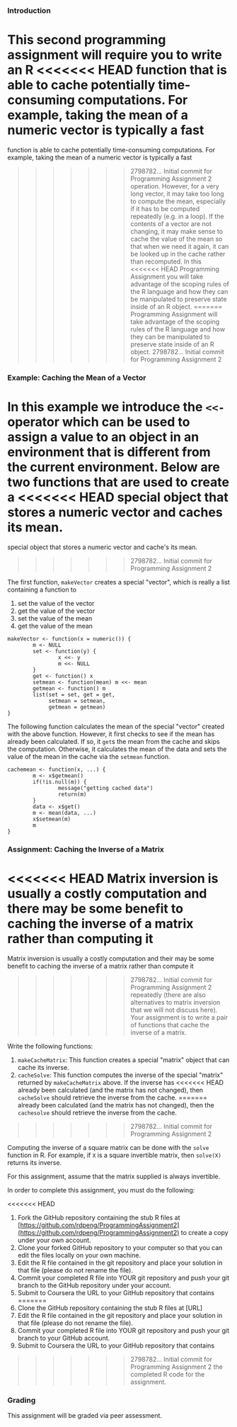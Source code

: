 ### Introduction

This second programming assignment will require you to write an R
<<<<<<< HEAD
function that is able to cache potentially time-consuming computations.
For example, taking the mean of a numeric vector is typically a fast
=======
function is able to cache potentially time-consuming computations. For
example, taking the mean of a numeric vector is typically a fast
>>>>>>> 2798782... Initial commit for Programming Assignment 2
operation. However, for a very long vector, it may take too long to
compute the mean, especially if it has to be computed repeatedly (e.g.
in a loop). If the contents of a vector are not changing, it may make
sense to cache the value of the mean so that when we need it again, it
can be looked up in the cache rather than recomputed. In this
<<<<<<< HEAD
Programming Assignment you will take advantage of the scoping rules of
the R language and how they can be manipulated to preserve state inside
of an R object.
=======
Programming Assignment will take advantage of the scoping rules of the R
language and how they can be manipulated to preserve state inside of an
R object.
>>>>>>> 2798782... Initial commit for Programming Assignment 2

### Example: Caching the Mean of a Vector

In this example we introduce the `<<-` operator which can be used to
assign a value to an object in an environment that is different from the
current environment. Below are two functions that are used to create a
<<<<<<< HEAD
special object that stores a numeric vector and caches its mean.
=======
special object that stores a numeric vector and cache's its mean.
>>>>>>> 2798782... Initial commit for Programming Assignment 2

The first function, `makeVector` creates a special "vector", which is
really a list containing a function to

1.  set the value of the vector
2.  get the value of the vector
3.  set the value of the mean
4.  get the value of the mean

<!-- -->

    makeVector <- function(x = numeric()) {
            m <- NULL
            set <- function(y) {
                    x <<- y
                    m <<- NULL
            }
            get <- function() x
            setmean <- function(mean) m <<- mean
            getmean <- function() m
            list(set = set, get = get,
                 setmean = setmean,
                 getmean = getmean)
    }

The following function calculates the mean of the special "vector"
created with the above function. However, it first checks to see if the
mean has already been calculated. If so, it `get`s the mean from the
cache and skips the computation. Otherwise, it calculates the mean of
the data and sets the value of the mean in the cache via the `setmean`
function.

    cachemean <- function(x, ...) {
            m <- x$getmean()
            if(!is.null(m)) {
                    message("getting cached data")
                    return(m)
            }
            data <- x$get()
            m <- mean(data, ...)
            x$setmean(m)
            m
    }

### Assignment: Caching the Inverse of a Matrix

<<<<<<< HEAD
Matrix inversion is usually a costly computation and there may be some
benefit to caching the inverse of a matrix rather than computing it
=======
Matrix inversion is usually a costly computation and their may be some
benefit to caching the inverse of a matrix rather than compute it
>>>>>>> 2798782... Initial commit for Programming Assignment 2
repeatedly (there are also alternatives to matrix inversion that we will
not discuss here). Your assignment is to write a pair of functions that
cache the inverse of a matrix.

Write the following functions:

1.  `makeCacheMatrix`: This function creates a special "matrix" object
    that can cache its inverse.
2.  `cacheSolve`: This function computes the inverse of the special
    "matrix" returned by `makeCacheMatrix` above. If the inverse has
<<<<<<< HEAD
    already been calculated (and the matrix has not changed), then
    `cacheSolve` should retrieve the inverse from the cache.
=======
    already been calculated (and the matrix has not changed), then the
    `cachesolve` should retrieve the inverse from the cache.
>>>>>>> 2798782... Initial commit for Programming Assignment 2

Computing the inverse of a square matrix can be done with the `solve`
function in R. For example, if `X` is a square invertible matrix, then
`solve(X)` returns its inverse.

For this assignment, assume that the matrix supplied is always
invertible.

In order to complete this assignment, you must do the following:

<<<<<<< HEAD
1.  Fork the GitHub repository containing the stub R files at
    [https://github.com/rdpeng/ProgrammingAssignment2](https://github.com/rdpeng/ProgrammingAssignment2)
    to create a copy under your own account.
2.  Clone your forked GitHub repository to your computer so that you can
    edit the files locally on your own machine.
3.  Edit the R file contained in the git repository and place your
    solution in that file (please do not rename the file).
4.  Commit your completed R file into YOUR git repository and push your
    git branch to the GitHub repository under your account.
5.  Submit to Coursera the URL to your GitHub repository that contains
=======
1.  Clone the GitHub repository containing the stub R files at [URL]
2.  Edit the R file contained in the git repository and place your
    solution in that file (please do not rename the file).
3.  Commit your completed R file into YOUR git repository and push your
    git branch to your GitHub account.
4.  Submit to Coursera the URL to your GitHub repository that contains
>>>>>>> 2798782... Initial commit for Programming Assignment 2
    the completed R code for the assignment.

### Grading

This assignment will be graded via peer assessment.
